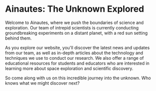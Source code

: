 <!--font:Open Sans-->

# Ainautes: The Unknown Explored

Welcome to Ainautes, where we push the boundaries of science and exploration. Our team of intrepid scientists is currently conducting groundbreaking experiments on a distant planet, with a red sun setting behind them.

As you explore our website, you'll discover the latest news and updates from our team, as well as in-depth articles about the technology and techniques we use to conduct our research. We also offer a range of educational resources for students and educators who are interested in learning more about space exploration and scientific discovery.

So come along with us on this incredible journey into the unknown. Who knows what we might discover next?

<!--

Write me markdown content of website with wallpaper:

"A group of Ainautes conducting experiments on a distant planet, with a red sun setting behind them."

The header of the page should not be copy of the text but rather a real content of the website which is using this wallpaper.


---


# Ainautes: Exploring the Unknown

Welcome to Ainautes, where we push the boundaries of science and exploration. Our team of intrepid scientists is currently conducting groundbreaking experiments on a distant planet, with a red sun setting behind them.

As you explore our website, you'll discover the latest news and updates from our team, as well as in-depth articles about the technology and techniques we use to conduct our research. We also offer a range of educational resources for students and educators who are interested in learning more about space exploration and scientific discovery.

So come along with us on this incredible journey into the unknown. Who knows what we might discover next?


---


Write me a Google font which is best fitting for the website.

Pick from the list:
- Lato
- Poppins
- Cinzel
- Futura
- Creepster
- Cabin
- Lobster
- Great Vibes
- Alegreya
- Playfair Display
- Inter
- Exo 2
- Roboto
- Barlow Condensed
- Orbitron
- IBM Plex Sans
- Cormorant Garamond
- Cinzel Decorative
- Montserrat
- Open Sans
- Dancing Script
- Raleway


Write just the font name nothing else.


---


Open Sans

-->
